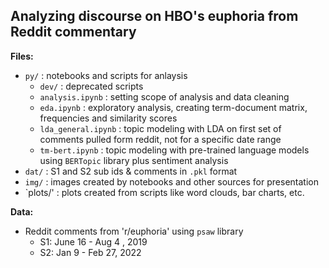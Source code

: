 ## Analyzing discourse on HBO's euphoria from Reddit commentary


**Files:**  

- `py/` : notebooks and scripts for anlaysis
  - `dev/` : deprecated scripts
  - `analysis.ipynb` : setting scope of analysis and data cleaning
  - `eda.ipynb` : exploratory analysis, creating term-document matrix, frequencies and similarity scores
  - `lda_general.ipynb` : topic modeling with LDA on first set of comments pulled form reddit, not for a specific date range
  - `tm-bert.ipynb` : topic modeling with pre-trained language models using `BERTopic` library plus sentiment analysis 
- `dat/` : S1 and S2 sub ids & comments in `.pkl` format
- `img/` : images created by notebooks and other sources for presentation
- `plots/' : plots created from scripts like word clouds, bar charts, etc.

**Data:**

- Reddit comments from 'r/euphoria' using `psaw` library
  - S1: June 16 - Aug 4 , 2019
  - S2: Jan 9 - Feb 27, 2022
  



